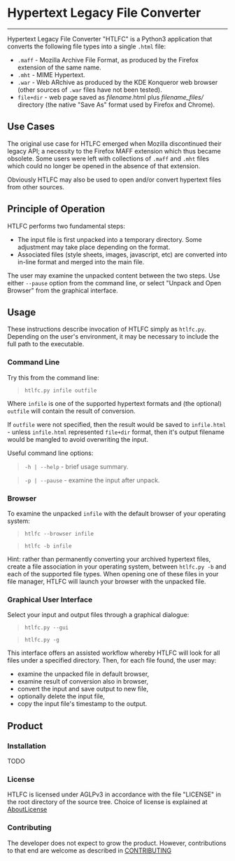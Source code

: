 # Hypertext Legacy File Converter
---
Hypertext Legacy File Converter "HTLFC" is a Python3 application that converts the following file types into a single `.html` file:

* `.maff` - Mozilla Archive File Format, as produced by the Firefox extension of the same name.
* `.mht` - MIME Hypertext.
* `.war` - Web ARchive as produced by the KDE Konqueror web browser (other sources of `.war` files have not been tested).
* `file+dir` - web page saved as *filename*.html plus *filename_files/* directory (the native "Save As" format used by Firefox and Chrome).

## Use Cases

The original use case for HTLFC emerged when Mozilla discontinued their legacy API; a necessity to the Firefox MAFF extension which thus became obsolete. Some users were left with collections of `.maff` and `.mht` files which could no longer be opened in the absence of that extension.

Obviously HTLFC may also be used to open and/or convert hypertext files from other sources.

## Principle of Operation
HTLFC performs two fundamental steps:

* The input file is first unpacked into a temporary directory.  Some adjustment may take place depending on the format.
* Associated files (style sheets, images, javascript, etc) are converted into in-line format and merged into the main file.

The user may examine the unpacked content between the two steps.  Use either `--pause` option from the command line, or select "Unpack and  Open Browser" from the graphical interface.

## Usage
These instructions describe invocation of HTLFC simply as `htlfc.py`.  Depending on the user's environment, it may be necessary to include the full path to the executable.

### Command Line
Try this from the command line:

>`htlfc.py infile outfile`

Where `infile` is one of the supported hypertext formats and (the optional) `outfile` will contain the result of conversion.

If `outfile` were not specified, then the result would be saved to `infile.html` - unless `infile.html` represented `file+dir` format, then it's output filename would be mangled to avoid overwriting the input.

Useful command line options:
>`-h | --help` - brief usage summary.

>`-p | --pause` - examine the input after unpack.

### Browser
To examine the unpacked `infile` with the default browser of your operating system:

>`htlfc --browser infile`

>`htlfc -b infile`

Hint: rather than permanently converting your archived hypertext files, create a file association in your operating system, between `htlfc.py -b` and each of the supported file types. When opening one of these files in your file manager, HTLFC will launch your browser with the unpacked file.

### Graphical User Interface
Select your input and output files through a graphical dialogue:

>`htlfc.py --gui`

>`htlfc.py -g`

This interface offers an assisted workflow whereby HTLFC will look for all files under a specified directory.  Then, for each file found, the user may:

  * examine the unpacked file in default browser,
  * examine result of conversion also in browser,
  * convert the input and save output to new file,
  * optionally delete the input file,
  * copy the input file's timestamp to the output.

## Product

### Installation
TODO

### License
HTLFC is licensed under AGLPv3 in accordance with the file "LICENSE" in the root directory of the source tree.  Choice of license is explained at [AboutLicense](AboutLicense.md)

### Contributing
The developer does not expect to grow the product.  However, contributions to that end are welcome as described in [CONTRIBUTING](CONTRIBUTING.md)


